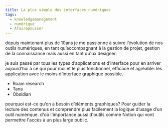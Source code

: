 ```yaml
---
title: La plus simple des interfaces numériques
tags:
  - knowledgemanagement
  - numérique
  - Afairepousser
---
```

depuis maintenant plus de 10ans je me passionne à suivre l’évolution de nos outils numériques, en tant qu’accompagnant à la gestion de projet, gestion de la connaissance mais aussi en tant qu'ux designer.

je suis passé par tous les types d’applications et d’interface pour en arriver aujourd’hui à ce qui pour moi et le plus fonctionnel, efficace et agréable: les application avec le moins d’interface graphique possible.
- Roam research
- Tana
- Obsidian

pourquoi est-ce qu’on a besoin d’éléments graphiques? Pour guider la lecture des contenus et comprendre plus facilement la logique d’usage d’un outil numérique.
d'où l'importance aussi d'outils comme Notion qui vont permettre l'accès à un plus large public.